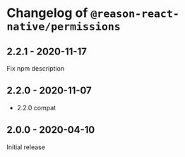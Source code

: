 # Changelog of `@reason-react-native/permissions`

## 2.2.1 - 2020-11-17

Fix npm description

## 2.2.0 - 2020-11-07

- 2.2.0 compat

## 2.0.0 - 2020-04-10

Initial release
